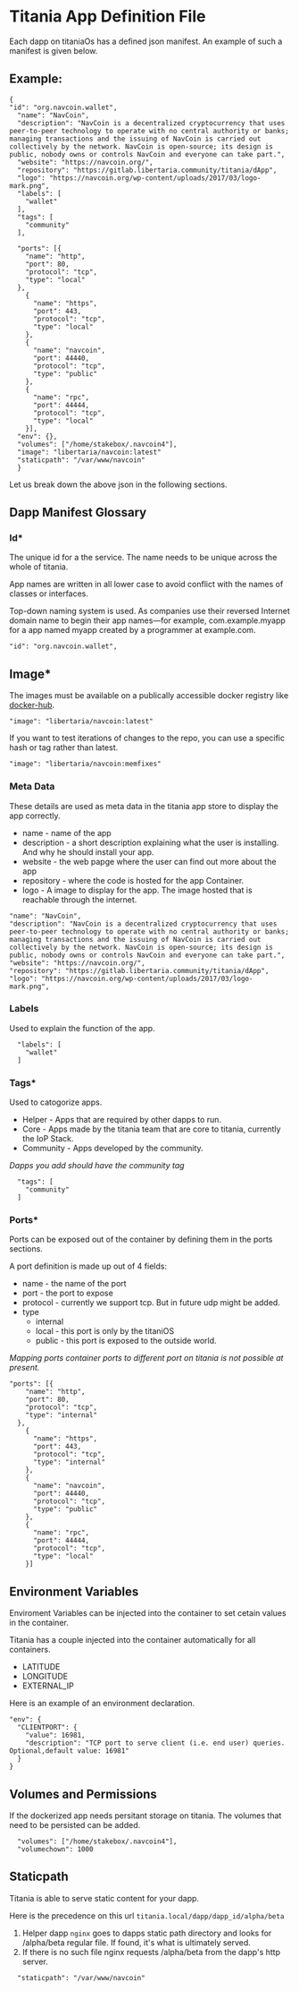 # Titania App Definition File
Each dapp on titaniaOs has a defined json manifest. An example of such a manifest is given below.

## Example: 

```
{
"id": "org.navcoin.wallet",
  "name": "NavCoin",
  "description": "NavCoin is a decentralized cryptocurrency that uses peer-to-peer technology to operate with no central authority or banks; managing transactions and the issuing of NavCoin is carried out collectively by the network. NavCoin is open-source; its design is public, nobody owns or controls NavCoin and everyone can take part.",
  "website": "https://navcoin.org/",
  "repository": "https://gitlab.libertaria.community/titania/dApp",
  "logo": "https://navcoin.org/wp-content/uploads/2017/03/logo-mark.png",
  "labels": [
    "wallet"
  ],
  "tags": [
    "community"
  ],
  
  "ports": [{
    "name": "http",
    "port": 80,
    "protocol": "tcp",
    "type": "local"
  },
    {
      "name": "https",
      "port": 443,
      "protocol": "tcp",
      "type": "local"
    },
    {
      "name": "navcoin",
      "port": 44440,
      "protocol": "tcp",
      "type": "public"
    },
    {
      "name": "rpc",
      "port": 44444,
      "protocol": "tcp",
      "type": "local"
    }],
  "env": {},
  "volumes": ["/home/stakebox/.navcoin4"],
  "image": "libertaria/navcoin:latest"
  "staticpath": "/var/www/navcoin"
  }
  ```

Let us break down the above json in the following sections.

## Dapp Manifest Glossary

### Id*

The unique id for a the service. The name needs to be unique across the whole of titania.

App names are written in all lower case to avoid conflict with the names of classes or interfaces.

Top-down naming system is used. As companies use their reversed Internet domain name to begin their app names—for example, com.example.myapp for a app named myapp created by a programmer at example.com.

```
"id": "org.navcoin.wallet",
```

## Image*

The images must be available on a publically accessible docker registry like [docker-hub](https://hub.docker.com).

```
"image": "libertaria/navcoin:latest"
```

If you want to test iterations of changes to the repo, you can use a specific hash or tag rather than latest.

```
"image": "libertaria/navcoin:memfixes"
```


### Meta Data

These details are used as meta data in the titania app store to display the app correctly.
*  name - name of the app
*  description - a short description explaining what the user is installing. And why he should install your app.
*  website - the web papge where the user can find out more about the app
*  repository - where the code is hosted for the app Container.
*  logo - A image to display for the app. The image hosted that is reachable through the internet.


```
"name": "NavCoin",
"description": "NavCoin is a decentralized cryptocurrency that uses peer-to-peer technology to operate with no central authority or banks; managing transactions and the issuing of NavCoin is carried out collectively by the network. NavCoin is open-source; its design is public, nobody owns or controls NavCoin and everyone can take part.",
"website": "https://navcoin.org/",
"repository": "https://gitlab.libertaria.community/titania/dApp",
"logo": "https://navcoin.org/wp-content/uploads/2017/03/logo-mark.png",
  ```

### Labels

Used to explain the function of the app.

```
  "labels": [
    "wallet"
  ]
```

### Tags*

Used to catogorize apps. 

* Helper - Apps that are required by other dapps to run.
* Core -  Apps made by the titania team that are core to titania, currently the IoP Stack.
* Community - Apps developed by the community. 

*Dapps you add should have the community tag*

```
  "tags": [
    "community"
  ]
```

### Ports*

Ports can be exposed out of the container by defining them in the ports sections. 

A port definition is made up out of 4 fields:

* name - the name of the port 
* port - the port to expose
* protocol - currently we support tcp. But in future udp might be added.
* type
    * internal
    * local - this port is only by the titaniOS
    * public - this port is exposed to the outside world.

*Mapping ports container ports to different port on titania is not possible at present.*

```
"ports": [{
    "name": "http",
    "port": 80,
    "protocol": "tcp",
    "type": "internal"
  },
    {
      "name": "https",
      "port": 443,
      "protocol": "tcp",
      "type": "internal"
    },
    {
      "name": "navcoin",
      "port": 44440,
      "protocol": "tcp",
      "type": "public"
    },
    {
      "name": "rpc",
      "port": 44444,
      "protocol": "tcp",
      "type": "local"
    }]
```
## Environment Variables

Enviroment Variables can be injected into the container to set cetain values in the container.

Titania has a couple injected into the container automatically for all containers.

* LATITUDE
* LONGITUDE
* EXTERNAL_IP

Here is an example of an environment declaration.
```
"env": {
  "CLIENTPORT": {
    "value": 16981,
    "description": "TCP port to serve client (i.e. end user) queries. Optional,default value: 16981"
  }
}
```

## Volumes and Permissions

If the dockerized app needs persitant storage on titania. The volumes that need to be persisted can be added. 

```
  "volumes": ["/home/stakebox/.navcoin4"],
  "volumechown": 1000
```

## Staticpath

Titania is able to serve static content for your dapp.

Here is the precedence on this url ``titania.local/dapp/dapp_id/alpha/beta`` 
1. Helper dapp `nginx` goes to dapps static path directory and looks for /alpha/beta regular file. If found, it's what is ultimately served.
2. If there is no such file nginx requests /alpha/beta from the dapp's http server.

```
  "staticpath": "/var/www/navcoin"
```